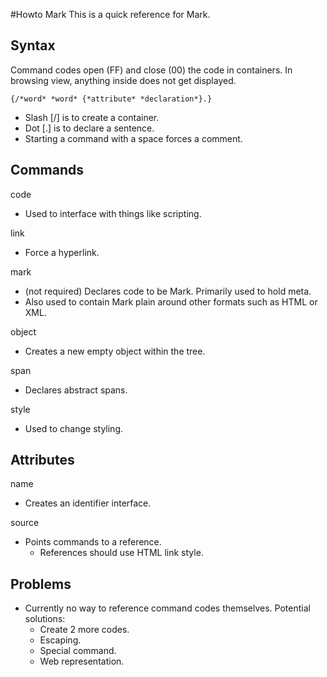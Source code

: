 #Howto Mark
This is a quick reference for Mark.

## Syntax
Command codes open (FF) and close (00) the code in containers. In browsing view, anything inside does not get displayed.
```
{/*word* *word* {*attribute* *declaration*}.}
```
* Slash [/] is to create a container.
* Dot [.] is to declare a sentence.
* Starting a command with a space forces a comment.

## Commands
code
* Used to interface with things like scripting.

link
* Force a hyperlink.

mark
* (not required) Declares code to be Mark. Primarily used to hold meta.
* Also used to contain Mark plain around other formats such as HTML or XML.
 
object
* Creates a new empty object within the tree.
 
span
* Declares abstract spans.
 
style
* Used to change styling.

## Attributes
name
* Creates an identifier interface.

source
* Points commands to a reference.
    * References should use HTML link style.

## Problems
* Currently no way to reference command codes themselves. Potential solutions:
    * Create 2 more codes.
    * Escaping.
    * Special command.
    * Web representation.
